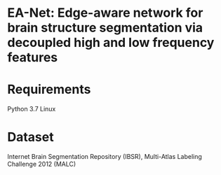 # EA-Net: Edge-aware network for brain structure segmentation via decoupled high and low frequency features
# Requirements
Python 3.7
Linux 
# Dataset
Internet Brain Segmentation Repository (IBSR), Multi-Atlas Labeling Challenge 2012 (MALC)
